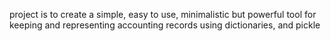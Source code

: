 project is to create a simple, easy to use, minimalistic but powerful tool for keeping and representing accounting records using dictionaries, and pickle
